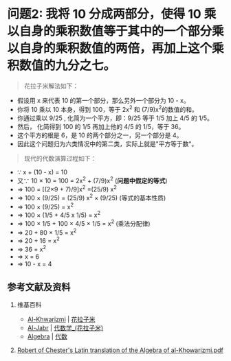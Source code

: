 # 问题2: 我将 10 分成两部分，使得 10 乘以自身的乘积数值等于其中的一个部分乘以自身的乘积数值的两倍，再加上这个乘积数值的九分之七。

> 花拉子米解法如下：
>  
- 假设用 x 来代表 10 的第一个部分，那么另外一个部分为 10 - x。
- 你将 10 乘以 10 本身，得到 100，等于 2x<sup>2</sup> 和 (7/9)x<sup>2</sup>的数值的和。
- 你通过乘以 9/25 , 化简为一个平方，即：9/25 等于 1/5 加上 4/5 的 1/5。
- 然后， 化简得到 100 的 1/5 再加上他的 4/5 的 1/5，等于 36。
- 这个平方的根是 6，是 10 的两个部分之一，另一个部分是 4。
- 因此这个问题归为六类情况中的第二类，实际上就是"平方等于数"。

> 现代的代数演算过程如下：
>  
- ∵ x + (10 - x) = 10 
- 又∵ 10 × 10 = 100 = 2x<sup>2</sup> + (7/9)x<sup>2</sup>  (**问题中假定的等式**)
- => 100 = [(2×9 + 7)/9]x<sup>2</sup> =(25/9) x<sup>2</sup>
- => 100 × (9/25) = (25/9) x<sup>2</sup> × (9/25)  (等式的基本性质)
- => 100 × (9/25) = x<sup>2</sup>
- => 100 × (1/5 + 4/5 x 1/5) = x<sup>2</sup>
- => 100 × 1/5 + 100 × 4/5 × 1/5 = x<sup>2</sup> (乘法分配律)
- => 20 + 80 × 1/5  = x<sup>2</sup>
- => 20 + 16  = x<sup>2</sup>
- => 36 = x<sup>2</sup> 
- => x = 6
- => 10 - x = 4 

## 参考文献及资料

1. 维基百科
	- [Al-Khwarizmi](https://en.wikipedia.org/wiki/Al-Khwarizmi) | [花拉子米](https://zh.wikipedia.org/wiki/花拉子米) 
	- [Al-Jabr](https://en.wikipedia.org/wiki/Al-Jabr) | [代数学_(花拉子米)](https://zh.wikipedia.org/wiki/代数学 (花拉子米)) 
	- [Algebra](https://en.wikipedia.org/wiki/Algebra) | [代数](https://zh.wikipedia.org/wiki/代数) 

2. [Robert of Chester's Latin translation of the Algebra of al-Khowarizmi.pdf](https://www.wilbourhall.org/pdfs/mbp/robertofchesters00khuw.pdf) 




